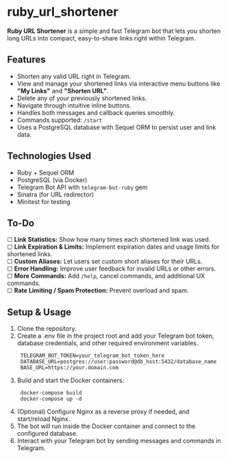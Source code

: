 # ruby_url_shortener

**Ruby URL Shortener** is a simple and fast Telegram bot that lets you shorten long URLs into compact, easy-to-share links right within Telegram.

## Features

- Shorten any valid URL right in Telegram.
- View and manage your shortened links via interactive menu buttons like **"My Links"** and **"Shorten URL"**.
- Delete any of your previously shortened links.
- Navigate through intuitive inline buttons.
- Handles both messages and callback queries smoothly.
- Commands supported: `/start`
- Uses a PostgreSQL database with Sequel ORM to persist user and link data.

## Technologies Used

- Ruby + Sequel ORM
- PostgreSQL (via Docker)
- Telegram Bot API with `telegram-bot-ruby` gem
- Sinatra (for URL redirector)  
- Minitest for testing

## To-Do

☐ **Link Statistics:** Show how many times each shortened link was used.  
☐ **Link Expiration & Limits:** Implement expiration dates and usage limits for shortened links.  
☐ **Custom Aliases:** Let users set custom short aliases for their URLs.  
☐ **Error Handling:** Improve user feedback for invalid URLs or other errors.  
☐ **More Commands:** Add `/help`, cancel commands, and additional UX commands.  
☐ **Rate Limiting / Spam Protection:**  Prevent overload and spam.

## Setup & Usage

1. Clone the repository.
2. Create a .env file in the project root and add your Telegram bot token, database credentials, and other required environment variables.
   ```
    TELEGRAM_BOT_TOKEN=your_telegram_bot_token_here
    DATABASE_URL=postgres://user:password@db_host:5432/database_name
    BASE_URL=https://your.domain.com
   ```
4. Build and start the Docker containers:
   ```
    docker-compose build
    docker-compose up -d
   ```
5. (Optional) Configure Nginx as a reverse proxy if needed, and start/reload Nginx.
7. The bot will run inside the Docker container and connect to the configured database.
8. Interact with your Telegram bot by sending messages and commands in Telegram.
